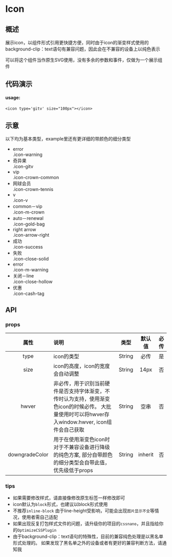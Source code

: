 # Icon

## 概述
展示icon，以组件形式引用更快捷方便，同时由于icon的渐变样式使用的background-clip：text语句有兼容问题，因此会在不兼容的设备上以纯色表示

可以将这个组件当作原生SVG使用，没有多余的参数和事件，仅做为一个展示组件


## 代码演示
#### usage:

    <icon type='gitv' size="100px"></icon>
    
## 示意

以下均为基本类型，example里还有更详细的带颜色的细分类型

<ul class="icon_lists clear">
    
<li>
<i class="icon iconfont icon-warning"></i>
    <div class="name">error</div>
    <div class="fontclass">.icon-warning</div>
</li>

<li>
<i class="icon iconfont icon-gitv"></i>
    <div class="name">奇异果</div>
    <div class="fontclass">.icon-gitv</div>
</li>

<li>
<i class="icon iconfont icon-crown-common"></i>
    <div class="name">vip</div>
    <div class="fontclass">.icon-crown-common</div>
</li>

<li>
<i class="icon iconfont icon-crown-tennis"></i>
    <div class="name">网球会员</div>
    <div class="fontclass">.icon-crown-tennis</div>
</li>

<li>
<i class="icon iconfont icon-v"></i>
    <div class="name">v</div>
    <div class="fontclass">.icon-v</div>
</li>

<li>
<i class="icon iconfont icon-m-crown"></i>
    <div class="name">common－vip</div>
    <div class="fontclass">.icon-m-crown</div>
</li>

<li>
<i class="icon iconfont icon-gold-bag"></i>
    <div class="name">auto－renewal</div>
    <div class="fontclass">.icon-gold-bag</div>
</li>

<li>
<i class="icon iconfont icon-arrow-right"></i>
    <div class="name">right arrow</div>
    <div class="fontclass">.icon-arrow-right</div>
</li>

<li>
<i class="icon iconfont icon-success"></i>
    <div class="name">成功</div>
    <div class="fontclass">.icon-success</div>
</li>

<li>
<i class="icon iconfont icon-close-solid"></i>
    <div class="name">失败</div>
    <div class="fontclass">.icon-close-solid</div>
</li>

<li>
<i class="icon iconfont icon-m-warning"></i>
    <div class="name">error</div>
    <div class="fontclass">.icon-m-warning</div>
</li>

<li>
<i class="icon iconfont icon-close-hollow"></i>
    <div class="name">关闭－line</div>
    <div class="fontclass">.icon-close-hollow</div>
</li>

<li>
<i class="icon iconfont icon-cash-tag"></i>
    <div class="name">优惠</div>
    <div class="fontclass">.icon-cash-tag</div>
</li>

</ul>


## API
### props
|属性|说明|类型|默认值|必传|
|:----:|:----|:----:|:----:|:----:|
|type|icon的类型|String|必传|是|
|size|icon的高度，icon的宽度会自动调整|String|14px|否|
|hwver|非必传，用于识别当前硬件是否支持字体渐变，不传时认为支持，使用渐变色icon的时候必传。 大批量使用时可以将hwver存入window.hwver, icon组件会自己获取|String|空串|否|
|downgradeColor|用于在使用渐变色icon时对于不兼容设备进行降级的纯色方案, 部分自带颜色的细分类型会自带此值，优先级低于props | String | inherit |否|

### tips
- 如果需要修改样式，请直接像修改原生标签一样修改即可
- icon默认为`block`形式，也建议以block形式使用
- 不推荐`inline-block` 由于line-height受影响，可能会出现`图片显示不全`等情况，使用者需自己适配
- 如果出现反复打包样式文件的问题，请升级你的项目的`cssnano`，并且指给你的`OptimizeCSSPlugin`
- 由于background-clip：text语句的特殊性，目前的兼容纯色处理是以黑名单形式处理的。
如果发现了黑名单之外的设备或者有更好的兼容判断方法，请通知我

